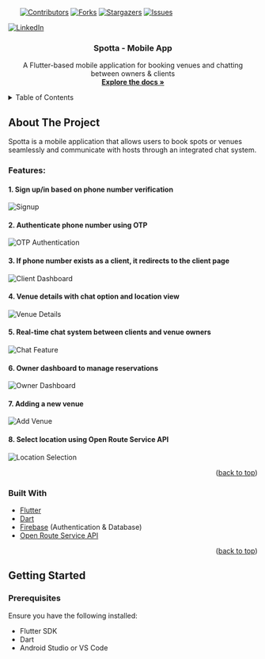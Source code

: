 <!-- PROJECT SHIELDS -->
 &nbsp; &nbsp; &nbsp;
[![Contributors][contributors-shield]][contributors-url]
[![Forks][forks-shield]][forks-url]
[![Stargazers][stars-shield]][stars-url]
[![Issues][issues-shield]][issues-url]
<!-- [![MIT License][license-shield]][license-url] -->
[![LinkedIn][linkedin-shield]][linkedin-url]

<!-- PROJECT LOGO -->
<div align="center">
  <h3 align="center">Spotta - Mobile App</h3>

  <p align="center">
    A Flutter-based mobile application for booking venues and chatting between owners & clients
    <br />
    <a href="https://github.com/Arsany-Osama/Spotta-FlutterApp"><strong>Explore the docs »</strong></a>
  </p>
</div>

<!-- TABLE OF CONTENTS -->
<details>
  <summary>Table of Contents</summary>
  <ol>
    <li>
      <a href="#about-the-project">About The Project</a>
      <ul>
        <li><a href="#features">Features</a></li>
        <li><a href="#built-with">Built With</a></li>
      </ul>
    </li>
    <li>
      <a href="#getting-started">Getting Started</a>
      <ul>
        <li><a href="#prerequisites">Prerequisites</a></li>
        <li><a href="#installation">Installation</a></li>
      </ul>
    </li>
  </ol>
</details>

<!-- ABOUT THE PROJECT -->

## About The Project

Spotta is a mobile application that allows users to book spots or venues seamlessly and communicate with hosts through an integrated chat system.

### Features:

#### 1. Sign up/in based on phone number verification  
   ![Signup](https://github.com/user-attachments/assets/197e6b92-69b8-4230-9695-bd09bcf876e4)

#### 2. Authenticate phone number using OTP  
   ![OTP Authentication](https://github.com/user-attachments/assets/241a87f6-cbbc-4624-92b6-d4f6f5657516)

#### 3. If phone number exists as a client, it redirects to the client page  
   ![Client Dashboard](https://github.com/user-attachments/assets/4c319b7c-8b88-49b3-b060-746e2ed5ae19)

#### 4. Venue details with chat option and location view  
   ![Venue Details](https://github.com/user-attachments/assets/86d56d70-b75d-4f0d-b606-f645acffd944)

#### 5. Real-time chat system between clients and venue owners  
   ![Chat Feature](https://github.com/user-attachments/assets/d42272df-cb38-49a1-b46f-752bc58edbd6)

#### 6. Owner dashboard to manage reservations  
   ![Owner Dashboard](https://github.com/user-attachments/assets/a8699c02-7213-44ff-abbc-fad947eb7803)

#### 7. Adding a new venue  
   ![Add Venue](https://github.com/user-attachments/assets/e6d9c987-19a2-43b8-a961-bb0d3a61f854)

#### 8. Select location using Open Route Service API  
   ![Location Selection](https://github.com/user-attachments/assets/167b419c-6d72-4064-848f-a9d06a669d7a)

<p align="right">(<a href="#readme-top">back to top</a>)</p>

### Built With

* [Flutter](https://flutter.dev/)
* [Dart](https://dart.dev/)
* [Firebase](https://firebase.google.com/) (Authentication & Database)
* [Open Route Service API](https://openrouteservice.org/dev/)

<p align="right">(<a href="#readme-top">back to top</a>)</p>

## Getting Started

### Prerequisites
Ensure you have the following installed:
- Flutter SDK
- Dart
- Android Studio or VS Code

[contributors-shield]: https://img.shields.io/github/contributors/Arsany-Osama/Spotta-FlutterApp.svg?style=for-the-badge
[contributors-url]: https://github.com/Arsany-Osama/Spotta-FlutterApp/graphs/contributors
[forks-shield]: https://img.shields.io/github/forks/Arsany-Osama/Spotta-FlutterApp.svg?style=for-the-badge
[forks-url]: https://github.com/Arsany-Osama/Spotta-FlutterApp/network/members
[stars-shield]: https://img.shields.io/github/stars/Arsany-Osama/Spotta-FlutterApp.svg?style=for-the-badge
[stars-url]: https://github.com/Arsany-Osama/Spotta-FlutterApp/stargazers
[issues-shield]: https://img.shields.io/github/issues/Arsany-Osama/Spotta-FlutterApp.svg?style=for-the-badge
[issues-url]: https://github.com/Arsany-Osama/Spotta-FlutterApp/issues

[linkedin-shield]: https://img.shields.io/badge/-LinkedIn-black.svg?style=for-the-badge&logo=linkedin&colorB=555
[linkedin-url]: https://linkedin.com/in/arsany-osama-446942264
